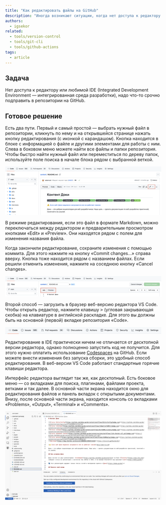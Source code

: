 ```yaml
---
title: "Как редактировать файлы на GitHub"
description: "Иногда возникают ситуации, когда нет доступа к редактору. Редактируйте файлы прямо на GitHub."
authors:
  - igsekor
related:
  - tools/version-control
  - tools/git-cli
  - tools/github-actions
tags:
  - article
---
```


## Задача

Нет доступа к редактору или любимой IDE (Integrated Development Environment — интегрированная среда разработки), надо что-то срочно подправить в репозитории на GitHub.

## Готовое решение

Есть два пути. Первый и самый простой — выбрать нужный файл в репозитории, кликнуть по нему и на открывшейся странице нажать кнопку редактирования (с иконкой с карандашом). Кнопка находится в блоке с информацией о файле и другими элементами для работы с ним. Слева в боковом меню можете найти все файлы и папки репозитория. Чтобы быстро найти нужный файл или переместиться по дереву папок, используйте поле поиска в начале блока рядом с выбранной веткой.

![Просмотр файлов репозитория. Описание выше.](images/file-view.png)

В режиме редактирования, если это файл в формате Markdown, можно переключаться между редактором и предварительным просмотром кнопками «Edit» и «Preview». Они находятся рядом с полем для изменения названия файла.

Когда закончили редактирование, сохраните изменения с помощью коммита. Для этого нажмите на кнопку «Commit changes…» справа вверху. Кнопка тоже находится рядом с названием файлах. Если решили отменить изменения, нажмите на соседнюю кнопку «Cancel changes».

![Редактирование файла в браузере. Описание выше.](images/file-editing.png)

Второй способ — загрузить в браузер веб-версию редактора VS Code. Чтобы открыть редактор, нажмите клавишу <kbd>></kbd> (угловая закрывающая скобка) на клавиатуре в английской раскладке. Для этого вы должны быть на основной (первой) вкладке репозитория «Code».

![Вкладки репозитория. Описание выше.](images/repo-tabs.png)

Редактирование в IDE практически ничем не отличается от десктопной версии редактора, однако полноценно запустить код не получится. Для этого нужно оплатить использование [Codespaces](https://docs.github.com/en/codespaces/overview) на GitHub. Если можете внести изменения без запуска сборки, это удобный способ редактирования. В веб-версии VS Code работают стандартные горячие клавиши редактора.

Интерфейс редактора выглядит так же, как десктопный. Есть боковое меню — со вкладками для поиска, плагинами, файлами проекта, ветками и так далее. В основной части экрана находится окно для редактирования файлов и панель вкладок с открытыми документами. Внизу, после основной части экрана, находится консоль со вкладками «Problems», «Output», «Terminal» и «Comments».

![Редактор Visual Studio Code в браузере. Описание выше.](images/vs-code-in-browser.png)
